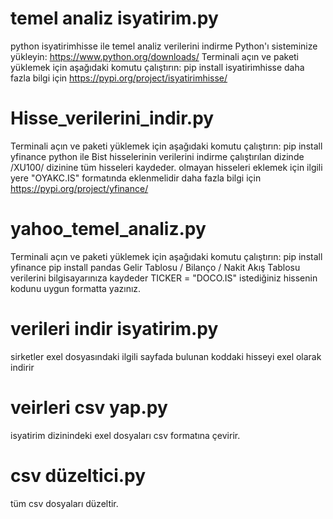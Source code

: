 # temel analiz isyatirim.py
python isyatirimhisse ile temel analiz verilerini indirme 
Python'ı sisteminize yükleyin: https://www.python.org/downloads/
Terminali açın ve paketi yüklemek için aşağıdaki komutu çalıştırın:
pip install isyatirimhisse
daha fazla bilgi için 
https://pypi.org/project/isyatirimhisse/
# Hisse_verilerini_indir.py
Terminali açın ve paketi yüklemek için aşağıdaki komutu çalıştırın:
pip install yfinance
python ile Bist hisselerinin verilerini indirme 
çalıştırılan dizinde /XU100/ dizinine tüm hisseleri kaydeder.
olmayan hisseleri eklemek için ilgili yere "OYAKC.IS"  formatında eklenmelidir
daha fazla bilgi için 
https://pypi.org/project/yfinance/
# yahoo_temel_analiz.py
Terminali açın ve paketi yüklemek için aşağıdaki komutu çalıştırın:
pip install yfinance
pip install pandas
Gelir Tablosu / Bilanço / Nakit Akış Tablosu 
verilerini bilgisayarınıza kaydeder 
TICKER = "DOCO.IS"   istediğiniz hissenin kodunu uygun formatta yazınız.
# verileri indir isyatirim.py
sirketler exel dosyasındaki ilgili sayfada bulunan koddaki hisseyi exel olarak indirir
# veirleri csv yap.py
isyatirim dizinindeki exel dosyaları csv formatına çevirir.
# csv düzeltici.py
tüm csv dosyaları düzeltir.
